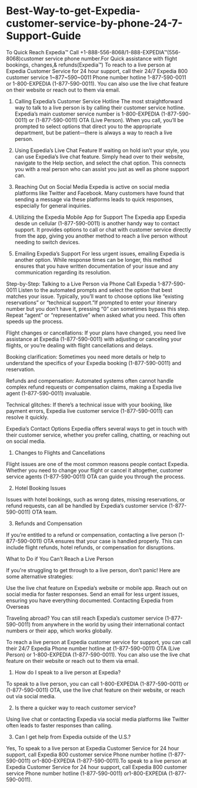 # Best-Way-to-get-Expedia-customer-service-by-phone-24-7-Support-Guide
To Quick Reach Expedia™ Call +1-888-556-8068/1-888-EXPEDIA™(556-8068)customer service phone number.For Quick assistance with flight bookings, changes,&amp; refunds(Expedia™) 
To reach to a live person at Expedia Customer Service for 24 hour support, call their 24/7 Expedia 800 customer service 1~877~590~0011 Phone number hotline 1-877-590-0011 or 1-800-EXPEDIA (1-877-590-0011). You can also use the live chat feature on their website or reach out to them via email.

1. Calling Expedia’s Customer Service Hotline The most straightforward way to talk to a live person is by calling their customer service hotline. Expedia’s main customer service number is 1-800-EXPEDIA (1-877-590-0011) or (1-877-590-0011) OTA (Live Person). When you call, you’ll be prompted to select options that direct you to the appropriate department, but be patient—there is always a way to reach a live person.

2. Using Expedia’s Live Chat Feature If waiting on hold isn’t your style, you can use Expedia’s live chat feature. Simply head over to their website, navigate to the Help section, and select the chat option. This connects you with a real person who can assist you just as well as phone support can.

3. Reaching Out on Social Media Expedia is active on social media platforms like Twitter and Facebook. Many customers have found that sending a message via these platforms leads to quick responses, especially for general inquiries.

4. Utilizing the Expedia Mobile App for Support The Expedia app Expedia desde un cellular (1-877-590-0011) is another handy way to contact support. It provides options to call or chat with customer service directly from the app, giving you another method to reach a live person without needing to switch devices.

5. Emailing Expedia’s Support For less urgent issues, emailing Expedia is another option. While response times can be longer, this method ensures that you have written documentation of your issue and any communication regarding its resolution.

Step-by-Step: Talking to a Live Person via Phone Call Expedia 1-877-590-0011 Listen to the automated prompts and select the option that best matches your issue. Typically, you’ll want to choose options like “existing reservations” or “technical support.”If prompted to enter your itinerary number but you don’t have it, pressing “0” can sometimes bypass this step. Repeat “agent” or “representative” when asked what you need. This often speeds up the process.

Flight changes or cancellations: If your plans have changed, you need live assistance at Expedia (1-877-590-0011) with adjusting or canceling your flights, or you’re dealing with flight cancellations and delays.

Booking clarification: Sometimes you need more details or help to understand the specifics of your Expedia booking (1-877-590-0011) and reservation.

Refunds and compensation: Automated systems often cannot handle complex refund requests or compensation claims, making a Expedia live agent (1-877-590-0011) invaluable.

Technical glitches: If there’s a technical issue with your booking, like payment errors, Expedia live customer service (1-877-590-0011) can resolve it quickly.

Expedia’s Contact Options Expedia offers several ways to get in touch with their customer service, whether you prefer calling, chatting, or reaching out on social media.

1. Changes to Flights and Cancellations

Flight issues are one of the most common reasons people contact Expedia. Whether you need to change your flight or cancel it altogether, customer service agents (1-877-590-0011) OTA can guide you through the process.

2. Hotel Booking Issues

Issues with hotel bookings, such as wrong dates, missing reservations, or refund requests, can all be handled by Expedia’s customer service (1-877-590-0011) OTA team.

3. Refunds and Compensation

If you’re entitled to a refund or compensation, contacting a live person (1-877-590-0011) OTA ensures that your case is handled properly. This can include flight refunds, hotel refunds, or compensation for disruptions.

What to Do if You Can’t Reach a Live Person

If you're struggling to get through to a live person, don’t panic! Here are some alternative strategies:

Use the live chat feature on Expedia’s website or mobile app.
Reach out on social media for faster responses.
Send an email for less urgent issues, ensuring you have everything documented.
Contacting Expedia from Overseas

Traveling abroad? You can still reach Expedia’s customer service (1-877-590-0011) from anywhere in the world by using their international contact numbers or their app, which works globally.

To reach a live person at Expedia customer service for support, you can call their 24/7 Expedia Phone number hotline at (1-877-590-0011) OTA (Live Person) or 1-800-EXPEDIA (1-877-590-0011). You can also use the live chat feature on their website or reach out to them via email.

1. How do I speak to a live person at Expedia?

To speak to a live person, you can call 1-800-EXPEDIA (1-877-590-0011) or (1-877-590-0011) OTA, use the live chat feature on their website, or reach out via social media.

2. Is there a quicker way to reach customer service?

Using live chat or contacting Expedia via social media platforms like Twitter often leads to faster responses than calling.

3. Can I get help from Expedia outside of the U.S.?

Yes, To speak to a live person at Expedia Customer Service for 24 hour support, call Expedia 800 customer service Phone number hotline (1-877-590-0011) or1-800-EXPEDIA (1-877-590-0011).To speak to a live person at Expedia Customer Service for 24 hour support, call Expedia 800 customer service Phone number hotline (1-877-590-0011) or1-800-EXPEDIA (1-877-590-0011).

